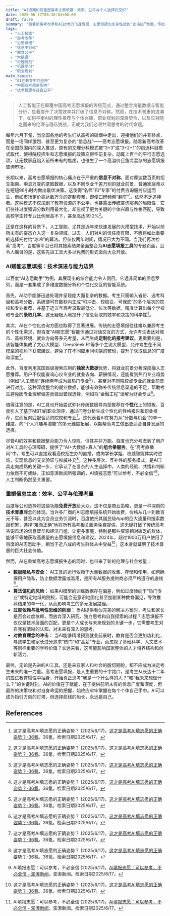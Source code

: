 ```yaml
---
title: "AI浪潮如何重塑高考志愿填报：效率、公平与个人选择的交织"
date: 2025-06-17T00:30:04+08:00
draft: false
summary: "随着新高考改革和AI技术的飞速发展，志愿填报的复杂性达到“史诗级”难度，传统高价咨询市场乱象丛生。百度等平台推出的免费AI志愿填报工具，通过整合海量数据、多模型智能体和独家大数据，极大提升了决策效率并打破了信息不对称。尽管AI提供了前所未有的便利与公平，文章也探讨了其在个性化匹配、数据隐私、算法偏见及对教育理念冲击等方面的挑战，强调AI作为工具，最终仍需结合考生自身的深度思考和批判性判断，以实现真正的个人发展。"
tags: 
  - "人工智能"
  - "高考改革"
  - "志愿填报"
  - "信息不对称"
  - "教育公平"
  - "大数据"
  - "伦理挑战"
  - "机器学习"
  - "职业规划"
main_topics: 
  - "AI在教育中的应用"
  - "中国高考改革影响"
  - "技术普惠与社会公平"
---
```


> 人工智能正在颠覆中国高考志愿填报的传统范式，通过整合海量数据与智能分析，显著提升了决策效率并打破了信息不对称。然而，在技术普惠的浪潮下，如何平衡AI的理性推荐与个体兴趣、职业规划的深层契合，以及应对随之而来的伦理与隐私挑战，正成为我们必须共同思考的时代命题。

每年六月下旬，当全国各地的考生们从高考的硝烟中走出，迎接他们的并非终点，而是一场同样激烈、甚至更为复杂的“信息战”——高考志愿填报。随着新高考改革在全国范围内的深入推进，原有的文理分科模式被“3+3”或“3+2+1”的自选科目模式取代，使得院校招生和志愿填报的政策变得空前复杂。动辄上百个的平行志愿选项，让无数家庭陷入前所未有的焦虑，也催生了一个高溢价且鱼龙混杂的志愿填报咨询市场。

长期以来，高考志愿填报的核心痛点在于严重的**信息不对称**。面对厚达数百页的招生指南、瞬息万变的录取数据，以及不同专业千差万别的就业前景，普通家庭难以在短短96小时内做出最优决策。这使得“名师”和“专家”的付费咨询服务应运而生，例如市场定价高达数万元的定制套餐，即便口碑频频“翻车”[^1]，依然不乏追捧者。这种模式不仅加剧了教育资源的不公平，也暴露出传统咨询服务的局限性：它们往往过度强调分数利用最大化，却忽视了更为关键的个体兴趣与性格匹配，导致高校学生转专业比例居高不下，甚至高达39.2%[^1]。

正是在这样的背景下，人工智能，尤其是近年来快速发展的大模型技术，开始以前所未有的姿态介入这一复杂领域。过去，人们对AI的信任度有限，不愿将如此重要的选择托付给“冰冷”的算法。但仅仅两年时间，情况已大为不同。当我们再次检索“高考”，百度等平台已将其搜索结果全面整合为**AI志愿填报工具**的专题页面，且令人瞩目的是，这些先进工具大多以免费的形式面向大众开放。

### AI赋能志愿填报：技术演进与能力边界

以百度“AI志愿助手”为例，其展现出的综合能力令人侧目。它远非简单的信息罗列，而是一套集成了多维度数据分析和个性化交互的智能系统。

首先，AI助手能够迅速处理并呈现庞大而复杂的数据。考生只需输入省份、选考科目和高考分数，系统便可在数秒内生成“可冲击、较稳妥、可保底”的多个层次的院校和专业推荐，并基于近五年高考录取最低分、位次等数据，精准计算出每个学校和专业的**录取几率**。这无疑极大地提升了信息获取的效率和决策的科学性[^1]。

其次，AI在个性化咨询方面也取得了显著进展。传统的志愿填报往往难以兼顾考生的个性化需求，但百度“AI聊志愿”智能体通过对话交互的方式，允许考生表达对城市、高校环境、就业方向等多元考量，从而生成**定制化的报考建议**。更重要的是，该智能体集成了文心大模型、DeepSeek R1等多个主流大模型，允许考生在不同模型的视角下获取建议，避免了在不同应用间切换的繁琐，提升了获取信息的广度和深度[^1]。

此外，百度利用其国民级搜索应用的**独家大数据**优势，将就业前景分析深度融入志愿推荐。用户不仅能查询心仪专业的就业去向、薪酬情况，还能看到热门专业趋势（例如“人工智能”连续两年成为最热门专业[^1]），甚至对不同院校或专业的就业前景进行对比。这种深度整合的就业数据，能够有效弥补传统信息渠道的不足，帮助考生避免因专业理解偏差而做出错误选择，例如将“金融工程”误解为财会专业[^1]。

值得注意的是，AI工具也开始尝试弥补传统数据导向型推荐在**个性化**上的短板。百度引入了基于MBTI的职业测评，通过问卷分析生成个性化的性格报告和职业推荐，进而反向匹配合适的院校和专业[^1]。这代表着AI在努力从“分数与机会”的单一维度，向“个人兴趣与潜能”的多元维度拓展，以期帮助考生做出更适合自身发展的选择。

尽管AI的效率和数据整合能力令人惊叹，但其并非万能。百度也充分考虑到了用户对AI工具的心理障碍，提供了“AI+大数据+真人”的**组合拳服务**。在“高考直播间”中，考生可以直接观看高校招生办的直播，或向学长学姐、权威智能体实时咨询，实现信息的交叉验证与权威补充[^1]。这种多层次、互补性的服务模式，是AI工具走向成熟的关键一步，它承认了在复杂的人生选择中，人类的经验、共情和判断力依然不可或缺。正如澎湃新闻所强调的，AI填报志愿“可以参考，不必全信”[^2]，人工判断仍然至关重要。

### 重塑信息生态：效率、公平与伦理考量

百度等公司选择将这些功能**免费开放**给大众，这不仅是商业策略，更是一种深刻的**技术普惠**理念的体现。当许多厂商的AI志愿填报系统开始收费，价格从几十到数百元不等，甚至以此为会员业务引流时，百度依托其国民级App的巨大流量和搜索数据积累，选择“难而正确”地将所有高考相关服务免费提供，这无疑打破了传统高考咨询市场的信息壁垒和经济门槛，让更多家庭，特别是那些资源相对匮乏的群体，能够平等地获取高质量的志愿填报信息和建议。2024年，超过1000万用户使用了百度的AI志愿助手，相当于近八成的考生群体从中受益[^1]，这本身就证明了技术普惠的巨大社会价值。

然而，AI在重塑高考志愿填报生态的同时，也带来了新的伦理与社会考量：

*   **数据隐私与安全：** AI工具的运行依赖于大量数据的收集、存储和使用。如何确保用户隐私，防止数据泄露或滥用，是所有AI服务提供商必须严格遵守的底线[^2]。
*   **算法偏见的风险：** 如果AI模型的训练数据存在偏差，例如过度倾向于“热门专业”或特定地域的院校，可能会无意识地固化甚至加剧某种教育偏见，导致推荐结果的单一化，从而影响考生的多元发展路径。
*   **过度依赖与批判性思维的削弱：** 当AI提供看似完美的解决方案时，考生和家长是否会过度依赖，而放弃深入研究、独立思考和自我探索的过程？志愿填报不仅仅是技术层面的匹配，更是个人成长与未来规划的关键一步，它需要考生对自我有清晰的认知，对未来有深入的思考。
*   **对教育理念的冲击：** 当AI能够精准预测就业前景时，教育是否会更加功利化，导致学生和家长过分追求“热门”和“高薪”专业，而忽视了基础科学、人文艺术等同样重要的学科价值？长远来看，这可能影响国家整体的人才培养结构和创新活力。

最终，无论是先进的AI工具，还是来自家人和社会的殷切期盼，都不应成为决定考生未来的唯一力量。高考志愿填报，是人生重要的十字路口，是考生从长达十二年的应试教育惯性中抽身，开始真正思考“我是一个什么样的人？”和“我未来想做什么？”的关键时刻。AI的价值在于赋能，在于提供前所未有的信息广度和深度，但最终的决策权和对自身命运的把握，始终应牢牢掌握在每个个体自己手中。AI可以成为指引方向的灯塔，但选择航线的船长，永远是自己。

## References
[^1]: 这才是高考AI填志愿的正确姿势？ (2025/6/17)。[这才是高考AI填志愿的正确姿势？-36氪](https://36kr.com/p/3339255519737601)。36氪。检索日期2025/6/17。
[^2]: Ai填报志愿：可以参考，不必全信 (2025/6/17)。[Ai填报志愿：可以参考，不必全信 - 澎湃新闻](https://m.thepaper.cn/newsDetail_forward_27833292)。澎湃新闻。检索日期2025/6/17。
[^3]: 最全高考志愿填报指南：用ai打破信息差（建议收藏） (2025/6/17)。[最全高考志愿填报指南：用ai打破信息差（建议收藏） - 知乎](https://zhuanlan.zhihu.com/p/1915539206116965952)。知乎。检索日期2025/6/17。
[^4]: 高考志愿填报指南：使用AI阅读工具ChatDOC搭建专业、好用、免费的AI高考志愿填报系统 (2025/6/17)。[高考志愿填报指南：使用AI阅读工具ChatDOC搭建专业、好用、免费的AI高考志愿填报系统-阿里云开发者社区](https://developer.aliyun.com/article/1271114)。阿里云开发者社区。检索日期2025/6/17。
